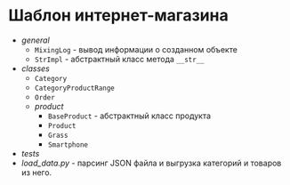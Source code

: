 # Шаблон интернет-магазина

+ *general*
    * ``MixingLog`` - вывод информации о созданном объекте
    * ``StrImpl`` - абстрактный класс метода ``__str__``
+ *classes*
    * ``Category``
    * ``CategoryProductRange``
    * ``Order``
    * *product*
      + ``BaseProduct`` - абстрактный класс продукта
      + ``Product``
      + ``Grass``
      + ``Smartphone``
+ *tests*
+ *load_data.py* - парсинг JSON файла и выгрузка категорий и товаров из него.
